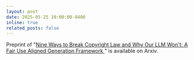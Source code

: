 ```yaml
---
layout: post
date: 2025-05-25 10:00:00-0400
inline: true
related_posts: false
---
```


Preprint of "[Nine Ways to Break Copyright Law and Why Our LLM Won't: A Fair Use Aligned Generation Framework
](https://arxiv.org/abs/2505.23788)" is available on Arxiv.
